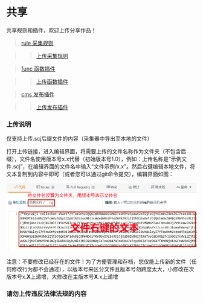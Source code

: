 # 共享

共享规则和插件，欢迎上传分享作品！

>[rule 采集规则](https://gitee.com/skycaiji/rule)

>>[上传采集规则](https://gitee.com/skycaiji/rule/new/master)

>[func 函数插件](https://gitee.com/skycaiji/func)

>>[上传函数插件](https://gitee.com/skycaiji/func/new/master)

>[cms 发布插件](https://gitee.com/skycaiji/cms)

>>[上传发布插件](https://gitee.com/skycaiji/cms/new/master)

### 上传说明

仅支持上传.scj后缀文件的内容（采集器中导出至本地的文件）

打开上传链接，进入编辑界面，将需要上传的文件名称作为文件夹（不包含后缀），文件名使用版本号x.x代替（初始版本号1.0），例如：上传名称是“示例文件.scj”，在编辑界面的文件名中输入“文件示例/x.x”。然后右键编辑本地文件，将文本复制到内容中即可（或者您可以通过git命令提交），编辑界面如图：

![上传说明](upload.jpg)

注意：不要修改已经存在的文件！为了方便管理和存档，您仅能上传新的文件（任何修改行为都不会通过），以版本号来区分文件且版本号勿跨度太大，小修改在次版本号x.**X**上递增，大修改在主版本号**X**.x上递增

### 请勿上传违反法律法规的内容

